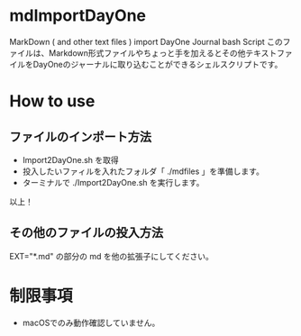 # mdImportDayOne
MarkDown ( and other text files ) import DayOne Journal bash Script
このファイルは、Markdown形式ファイルやちょっと手を加えるとその他テキストファイルをDayOneのジャーナルに取り込むことができるシェルスクリプトです。

# How to use
## ファイルのインポート方法

* Import2DayOne.sh を取得
* 投入したいファィルを入れたフォルダ「 ./mdfiles 」を準備します。
* ターミナルで ./Import2DayOne.sh を実行します。

以上！

## その他のファイルの投入方法
EXT="*.md" の部分の md を他の拡張子にしてください。


# 制限事項
* macOSでのみ動作確認していません。
